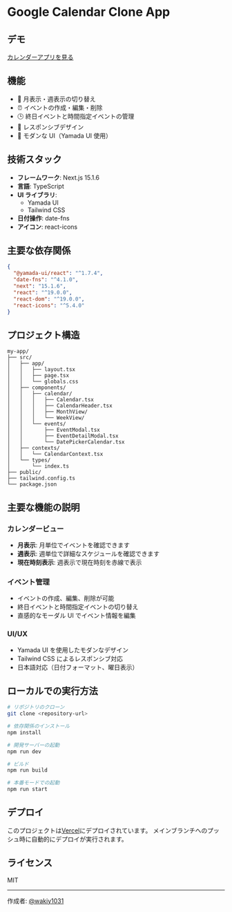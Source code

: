 # Google Calendar Clone App

## デモ

[カレンダーアプリを見る](https://nextjs-ts-calendar-c1mcjzg9w-wakiys-projects.vercel.app/)

## 機能

- 📅 月表示・週表示の切り替え
- ⏰ イベントの作成・編集・削除
- 🕒 終日イベントと時間指定イベントの管理
- 📱 レスポンシブデザイン
- 🎨 モダンな UI（Yamada UI 使用）

## 技術スタック

- **フレームワーク**: Next.js 15.1.6
- **言語**: TypeScript
- **UI ライブラリ**:
  - Yamada UI
  - Tailwind CSS
- **日付操作**: date-fns
- **アイコン**: react-icons

## 主要な依存関係

```json
{
  "@yamada-ui/react": "^1.7.4",
  "date-fns": "^4.1.0",
  "next": "15.1.6",
  "react": "^19.0.0",
  "react-dom": "^19.0.0",
  "react-icons": "^5.4.0"
}
```

## プロジェクト構造

```
my-app/
├── src/
│   ├── app/
│   │   ├── layout.tsx
│   │   ├── page.tsx
│   │   └── globals.css
│   ├── components/
│   │   ├── calendar/
│   │   │   ├── Calendar.tsx
│   │   │   ├── CalendarHeader.tsx
│   │   │   ├── MonthView/
│   │   │   └── WeekView/
│   │   └── events/
│   │       ├── EventModal.tsx
│   │       ├── EventDetailModal.tsx
│   │       └── DatePickerCalendar.tsx
│   ├── contexts/
│   │   └── CalendarContext.tsx
│   └── types/
│       └── index.ts
├── public/
├── tailwind.config.ts
└── package.json
```

## 主要な機能の説明

### カレンダービュー

- **月表示**: 月単位でイベントを確認できます
- **週表示**: 週単位で詳細なスケジュールを確認できます
- **現在時刻表示**: 週表示で現在時刻を赤線で表示

### イベント管理

- イベントの作成、編集、削除が可能
- 終日イベントと時間指定イベントの切り替え
- 直感的なモーダル UI でイベント情報を編集

### UI/UX

- Yamada UI を使用したモダンなデザイン
- Tailwind CSS によるレスポンシブ対応
- 日本語対応（日付フォーマット、曜日表示）

## ローカルでの実行方法

```bash
# リポジトリのクローン
git clone <repository-url>

# 依存関係のインストール
npm install

# 開発サーバーの起動
npm run dev

# ビルド
npm run build

# 本番モードでの起動
npm run start
```

## デプロイ

このプロジェクトは[Vercel](https://vercel.com)にデプロイされています。
メインブランチへのプッシュ時に自動的にデプロイが実行されます。

## ライセンス

MIT

---

作成者: [@wakiy1031](https://github.com/wakiy1031)
